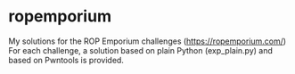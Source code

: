 # ropemporium
My solutions for the ROP Emporium challenges (https://ropemporium.com/)
For each challenge, a solution based on plain Python (exp_plain.py) and based on Pwntools is provided.
